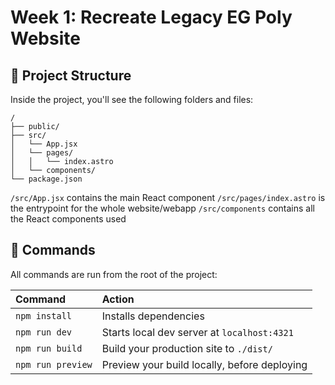 # Week 1: Recreate Legacy EG Poly Website 

## 🚀 Project Structure

Inside the project, you'll see the following folders and files:

```text
/
├── public/
├── src/
│   └── App.jsx
│   └── pages/
│   │   └── index.astro
│   └── components/
└── package.json
```

`/src/App.jsx` contains the main React component
`/src/pages/index.astro` is the entrypoint for the whole website/webapp
`/src/components` contains all the React components used

## 🧞 Commands

All commands are run from the root of the project:

| Command                   | Action                                           |
| :------------------------ | :----------------------------------------------- |
| `npm install`             | Installs dependencies                            |
| `npm run dev`             | Starts local dev server at `localhost:4321`      |
| `npm run build`           | Build your production site to `./dist/`          |
| `npm run preview`         | Preview your build locally, before deploying     |
